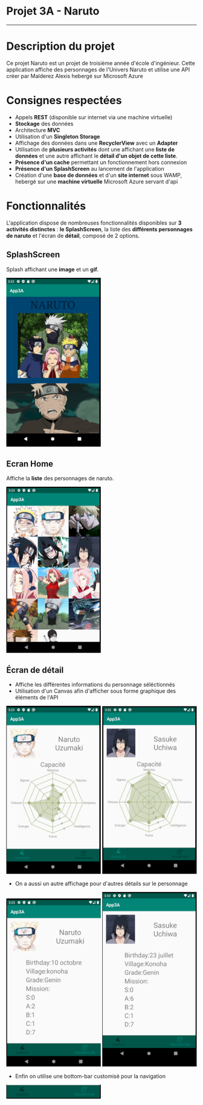 #  Projet 3A - Naruto
---

# Description du projet

Ce projet Naruto est un projet de troisième année d'école d'ingénieur. Cette application affiche des personnages de l'Univers Naruto et utilise une API créer par Malderez Alexis hebergé sur Microsoft Azure

# Consignes respectées
- Appels **REST** (disponible sur internet via une machine virtuelle)
- **Stockage** des données
- Architecture **MVC**
- Utilisation d'un **Singleton Storage**
- Affichage des données dans une **RecyclerView** avec un **Adapter**
- Utilisation de **plusieurs activités** dont une affichant une **liste de données** et une autre affichant le **détail d'un objet de cette liste**.
- **Présence d'un cache** permettant un fonctionnement hors connexion
- **Présence d'un SplashScreen** au lancement de l'application
- Création d'une **base de données** et d'un **site internet** sous WAMP, hebergé sur une **machine virtuelle** Microsoft Azure servant d'api

# Fonctionnalités

L'application dispose de nombreuses fonctionnalités disponibles sur **3 activités distinctes** : **le SplashScreen**, la liste des **différents personnages de naruto** et l'écran de **détail**, composé de 2 options. 


## SplashScreen

Splash affichant une **image** et un **gif**.

<img src ="https://github.com/CallMeAze/App3A/blob/master/Image_GH/Splash.PNG" width="250"/>

## Ecran Home

Affiche la **liste** des personnages de naruto.

<img src ="https://github.com/CallMeAze/App3A/blob/master/Image_GH/Accueil.PNG" width="250"/>

## Écran de détail

- Affiche les différentes informations du personnage séléctionnés
- Utilisation d'un Canvas afin d'afficher sous forme graphique des éléments de l'API

<img src ="https://github.com/CallMeAze/App3A/blob/master/Image_GH/Capacite.PNG" width="250"/>     <img src ="https://github.com/CallMeAze/App3A/blob/master/Image_GH/Sasuke_details.PNG" width="250"/>

- On a aussi un autre affichage pour d'autres détails sur le personnage

<img src ="https://github.com/CallMeAze/App3A/blob/master/Image_GH/Description.PNG" width="250"/>     <img src ="https://github.com/CallMeAze/App3A/blob/master/Image_GH/Sasuke_desc.PNG" width="250"/>

- Enfin on utilise une bottom-bar customisé pour la navigation

<img src ="https://github.com/CallMeAze/App3A/blob/master/Image_GH/Toolbar.PNG" width="250"/>
